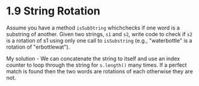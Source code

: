 # 1.9 String Rotation

Assume you have a method `isSub5tring` whichchecks if one word is a substring of another. Given two strings, `s1` and `s2`, write code to check if `s2` is a rotation of s1 using only one call to `isSubstring` (e.g., "waterbottle" is a rotation of "erbottlewat").

My solution - We can concatenate the string to itself and use an index counter to loop through the string for `s.length()` many times. If a perfect match is found then the two words are rotations of each otherwise they are not. 
